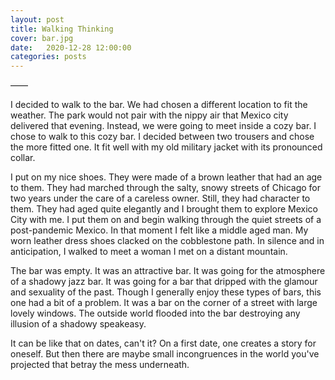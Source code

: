 ```yaml
---
layout: post
title: Walking Thinking
cover: bar.jpg
date:   2020-12-28 12:00:00
categories: posts
---
```


——

I decided to walk to the bar. We had chosen a different location to fit the weather. The park would not pair with the nippy air that Mexico city delivered that evening. Instead, we were going to meet inside a cozy bar. I chose to walk to this cozy bar. I decided between two trousers and chose the more fitted one. It fit well with my old military jacket with its pronounced collar.

I put on my nice shoes. They were made of a brown leather that had an age to them. They had marched through the salty, snowy streets of Chicago for two years under the care of a careless owner. Still, they had character to them. They had aged quite elegantly and I brought them to explore Mexico City with me. I put them on and begin walking through the quiet streets of a post-pandemic Mexico. In that moment I felt like a middle aged man. My worn leather dress shoes clacked on the cobblestone path. In silence and in anticipation, I walked to meet a woman I met on a distant mountain.

The bar was empty. It was an attractive bar. It was going for the atmosphere of a shadowy jazz bar. It was going for a bar that dripped with the glamour and sexuality of the past. Though I generally enjoy these types of bars, this one had a bit of a problem. It was a bar on the corner of a street with large lovely windows. The outside world flooded into the bar destroying any illusion of a shadowy speakeasy.

It can be like that on dates, can't it? On a first date, one creates a story for oneself. But then there are maybe small incongruences in the world you've projected that betray the mess underneath.

